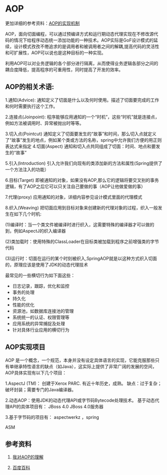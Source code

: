 # AOP

更加详细的参考资料：[AOP的实现机制](http://kiral.iteye.com/blog/1198982)


AOP，面向切面编程，可以通过预编译方式和运行期动态代理实现在不修改源代码的情况下给程序动态统一添加功能的一种技术。AOP实际是GoF设计模式的延续，设计模式孜孜不倦追求的是调用者和被调用者之间的解耦,提高代码的灵活性和可扩展性，AOP可以说也是这种目标的一种实现。

利用AOP可以对业务逻辑的各个部分进行隔离，从而使得业务逻辑各部分之间的耦合度降低，提高程序的可重用性，同时提高了开发的效率。


## AOP的相关术语:
1.通知(Advice):
通知定义了切面是什么以及何时使用。描述了切面要完成的工作和何时需要执行这个工作。

2.连接点(Joinpoint):
程序能够应用通知的一个“时机”，这些“时机”就是连接点，例如方法被调用时、异常被抛出时等等。

3.切入点(Pointcut)
通知定义了切面要发生的“故事”和时间，那么切入点就定义了“故事”发生的地点，例如某个类或方法的名称，spring中允许我们方便的用正则表达式来指定
4.切面(Aspect)
通知和切入点共同组成了切面：时间、地点和要发生的“故事”

5.引入(Introduction)
引入允许我们向现有的类添加新的方法和属性(Spring提供了一个方法注入的功能）

6.目标(Target)
即被通知的对象，如果没有AOP,那么它的逻辑将要交叉别的事务逻辑，有了AOP之后它可以只关注自己要做的事（AOP让他做爱做的事）

7.代理(proxy)
应用通知的对象，详细内容参见设计模式里面的代理模式

8.织入(Weaving)
把切面应用到目标对象来创建新的代理对象的过程，织入一般发生在如下几个时机:

(1)编译时：当一个类文件被编译时进行织入，这需要特殊的编译器才可以做的到，例如AspectJ的织入编译器

(2)类加载时：使用特殊的ClassLoader在目标类被加载到程序之前增强类的字节代码

(3)运行时：切面在运行的某个时刻被织入,SpringAOP就是以这种方式织入切面的，原理应该是使用了JDK的动态代理技术


最常见的一些横切行为如下面这些：

* 日志记录，跟踪，优化和监控
* 事务的处理
* 持久化
* 性能的优化
* 资源池，如数据库连接池的管理
* 系统统一的认证、权限管理等
* 应用系统的异常捕捉及处理
* 针对具体行业应用的横切行为


## AOP实现项目

AOP 是一个概念，一个规范，本身并没有设定具体语言的实现，它能克服那些只有单继承特性语言的缺点（如Java），这实际上提供了非常广阔的发展的空间，AOP具体实现有以下几个项目：

1.AspectJ (TM)： 创建于Xerox PARC. 有近十年历史，成熟。
缺点：过于复杂；破坏封装；需要专门的Java编译器。

2.动态AOP：使用JDK的动态代理API或字节码Bytecode处理技术。
基于动态代理API的具体项目有：
JBoss 4.0 JBoss 4.0服务器

3.基于字节码的项目有：
aspectwerkz ，spring

ASM


## 参考资料

1. [我对AOP的理解](http://jinnianshilongnian.iteye.com/blog/1474325)

2. [百度百科](http://baike.baidu.com/link?url=BgiWbUw1plDLxy9b8PH5GHuZyPOZIajzY3wP4VnL6QbeXlPkKcuzhenJcrQTYbg1xmX66RzNV0nW074V0cvaIa)



